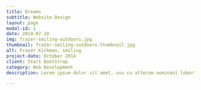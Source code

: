 ```yaml
---
title: Dreams
subtitle: Website Design
layout: page
modal-id: 1
date: 2014-07-18
img: frazer-smiling-outdoors.jpg
thumbnail: frazer-smiling-outdoors-thumbnail.jpg
alt: Frazer Kirkman, smiling
project-date: October 2014
client: Start Bootstrap
category: Web Development
description: Lorem ipsum dolor sit amet, usu cu alterum nominavi lobortis. At duo novum diceret. Tantas apeirian vix et, usu sanctus postulant inciderint ut, populo diceret necessitatibus in vim. Cu eum dicam feugiat noluisse.

---
```

